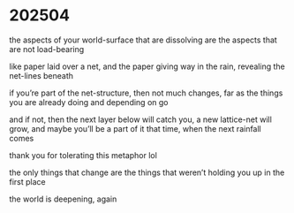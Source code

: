 # 202504

the aspects of your world-surface that are dissolving are the aspects that are not load-bearing

like paper laid over a net, and the paper giving way in the rain, revealing the net-lines beneath

if you’re part of the net-structure, then not much changes, far as the things you are already doing and depending on go

and if not, then the next layer below will catch you, a new lattice-net will grow, and maybe you’ll be a part of it that time, when the next rainfall comes

thank you for tolerating this metaphor lol

the only things that change are the things that weren’t holding you up in the first place

the world is deepening, again
